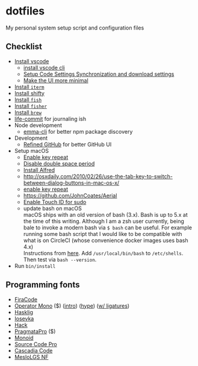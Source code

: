 # dotfiles

My personal system setup script and configuration files

## Checklist

- [Install vscode](https://code.visualstudio.com/download)
  - [install vscode cli](https://code.visualstudio.com/docs/setup/mac#_launching-from-the-command-line)
  - [Setup Code Settings Synchronization and download settings](http://shanalikhan.github.io/2015/12/15/Visual-Studio-Code-Sync-Settings.html)
  - [Make the UI more minimal](https://github.com/Microsoft/vscode/issues/46403#issuecomment-523286973)
- [Install `iterm`](https://www.iterm2.com/downloads.html)
- [Install shifty](https://github.com/thompsonate/Shifty)
- [Install `fish`](https://fishshell.com)
- [Install `fisher`](https://github.com/jorgebucaran/fisher)
- [Install `brew`](https://brew.sh)
- [life-commit](https://github.com/ByronHsu/life-commit) for journaling ish
- Node development
  - [emma-cli](https://github.com/maticzav/emma-cli) for better npm package discovery
- Development
  - [Refined GitHub](https://chrome.google.com/webstore/detail/refined-github/hlepfoohegkhhmjieoechaddaejaokhf) for better GitHub UI
- Setup macOS
  - [Enable key repeat](https://stackoverflow.com/questions/39972335/how-do-i-press-and-hold-a-key-and-have-it-repeat-in-vscode)
  - [Disable double space period](http://osxdaily.com/2019/03/27/disable-period-typing-shortcut-mac/)
  - [Install Alfred](https://www.alfredapp.com/)
  - http://osxdaily.com/2010/02/26/use-the-tab-key-to-switch-between-dialog-buttons-in-mac-os-x/
  - [enable key repeat](https://www.howtogeek.com/267463/how-to-enable-key-repeating-in-macos)
  - https://github.com/JohnCoates/Aerial
  - [Enable Touch ID for sudo](https://www.imore.com/how-use-sudo-your-mac-touch-id)
  - update bash on macOS  
    macOS ships with an old version of bash (3.x). Bash is up to 5.x at the time of this writing. Although I am a zsh user currently, being bale to invoke a modern bash via `$ bash` can be useful. For example running some bash script that I would like to be compatible with what is on CircleCI (whose convenience docker images uses bash 4.x)  
    Instructions from [here](https://apple.stackexchange.com/questions/55989/change-my-shell-to-a-different-bash-version-at-usr-local-bin-bash/55998). Add `/usr/local/bin/bash` to `/etc/shells`. Then test via `bash --version`.
- Run `bin/install`

## Programming fonts

- [FiraCode](https://github.com/tonsky/FiraCode)
- [Operator Mono](https://www.typography.com/fonts/operator/styles/) (\$) ([intro](https://www.typography.com/blog/introducing-operator)) ([hype](https://twitter.com/dan_abramov/status/700439594337222657/photo/1)) ([w/ ligatures](https://github.com/kiliman/operator-mono-lig))
- [Hasklig](https://github.com/i-tu/Hasklig)
- [Iosevka](https://github.com/be5invis/Iosevka)
- [Hack](https://github.com/source-foundry/Hack)
- [PragmataPro](https://www.fsd.it/shop/fonts/pragmatapro/) (\$)
- [Monoid](https://github.com/larsenwork/monoid)
- [Source Code Pro](https://github.com/adobe-fonts/source-code-pro)
- [Cascadia Code](https://github.com/microsoft/cascadia-code)
- [MesloLGS NF](https://github.com/IlanCosman/tide#meslo-nerd-font)
